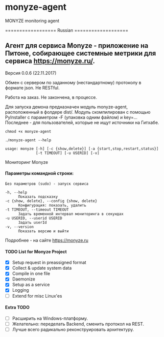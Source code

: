 # monyze-agent
MONYZE monitoring agent

================== Russian ===================

## Агент для сервиса Monyze - приложение на Питоне, собирающее системные метрики для сервиса https://monyze.ru/. 

Версия 0.0.6 (22.11.2017)

Обмен с сервером по заданному (нестандартному) протоколу в формате json. Не RESTful.

Работа на заказ. Не закончена, в процессе.

Для запуска демона предназначен модуль monyze-agent, расположенный в фолдере dist/. Модуль скомпилирован с помощью PyInstaller с параметром -F (упаковка одним файлом) и key=... Последнее - для пользователей, которые не ищут источники на Гитхабе.

`chmod +x monyze-agent`

`./monyze-agent --help`

```
usage: monyze [-h] [-c {show,delete}] [-a {start,stop,restart,status}]
              [-t TIMEOUT] [-u USERID] [-v]
```
Мониторинг Monyze

#### Параметры командной строки:

```
Без параметров (sudo) - запуск сервиса

-h, --help
      Показать подсказку
-c {show, delete}, --config {show, delete}
      Конфигурация: показать, удалить
-t TIMEOUT, --timeout TIMEOUT
      Задать временной интервал мониторинга в секундах
-u USERID, --userid USERID
      Задать userId
-v, --version
      Показать версию и выйти
```

Подробнее - на сайте https://monyze.ru

#### TODO List for Monyze Project

- [x] Setup request in preassigned format
- [x] Collect & update system data
- [x] Compile in one file
- [x] Daemonize
- [x] Setup as a service
- [x] Logging
- [ ] Extend for misc Linux'es

#### Extra TODO
- [ ] Расширить на Windows-платформу.
- [ ] Желательно: переделать Backend, сменить протокол на REST.
- [ ] Лучше всего радикально реконструировать архитектуру.
